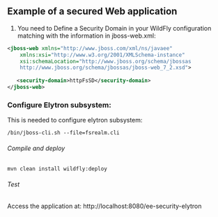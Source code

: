 ## Example of a secured Web application


1. You need to Define a Security Domain in your WildFly configuration matching with the information in jboss-web.xml: 
```xml
<jboss-web xmlns="http://www.jboss.com/xml/ns/javaee"
    xmlns:xsi="http://www.w3.org/2001/XMLSchema-instance"
    xsi:schemaLocation="http://www.jboss.org/schema/jbossas
    http://www.jboss.org/schema/jbossas/jboss-web_7_2.xsd">
 
   <security-domain>httpFsSD</security-domain> 
</jboss-web>
```

### Configure Elytron subsystem:

This is needed to configure elytron subsystem:
```shell
/bin/jboss-cli.sh --file=fsrealm.cli
```

###### Compile and deploy

```shell
mvn clean install wildfly:deploy
```

###### Test

Access the application at: http://localhost:8080/ee-security-elytron